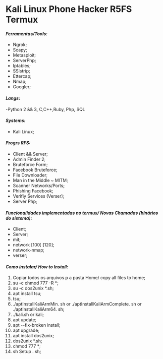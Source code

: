# **Kali Linux Phone Hacker R5FS Termux**
#### **_Ferramentas/Tools:_**
* Ngrok;
* Scapy;
* Metasploit;
* ServerPhp;
* Iptables;
* SSlstrip;
* Ettercap;
* Nmap;
* Googler;

#### **_Langs:_**
-Python 2 && 3, C,C++,Ruby, Php, SQL

#### **_Systems:_**
* Kali Linux;

#### **_Progrs RFS:_**
* Client && Server;
* Admin Finder 2;
* Bruteforce Form;
* Facebook Bruteforce;
* File Downloader;
* Man in the Middle ~ MITM;
* Scanner Networks/Ports;
* Phishing Facebook;
* Verifiy Services (Verser);
* Server Php;

#### **_Funcionalidades implementadas no termux/ Novas Chamadas (binários do sistema):_**
* Client;
* Server;
* mit;
* network [100] [120];
* network-nmap;
* verser;

#### **_Como instalar/ How to Install:_**
1. Copiar todos os arquivos p a pasta Home/ copy all files to home;
1. su -c chmod 777 -R *;
1. su -c dos2unix *.sh;
1. apt install tsu;
1. tsu;
1. ./aptInstallKaliArmMin. sh or ./aptInstallKaliArmComplete. sh or ./aptInstallKaliArm64. sh;
1. ./kali.sh or kali;
1. apt update;
1. apt --fix-broken install;
1. apt upgrade;
1. apt install dos2unix;
1. dos2unix *.sh;
1. chmod 777 *;
1. sh Setup . sh;


